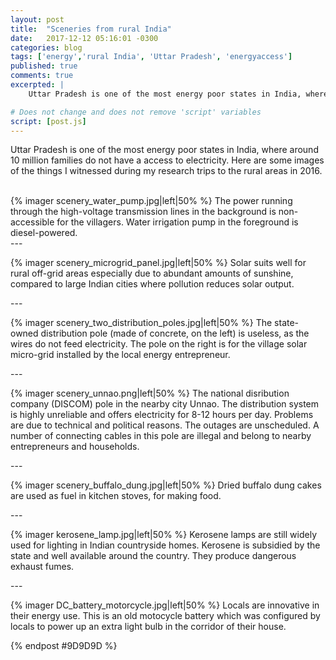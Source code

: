 ```yaml
---
layout: post
title:  "Sceneries from rural India"
date:   2017-12-12 05:16:01 -0300 
categories: blog
tags: ['energy','rural India', 'Uttar Pradesh', 'energyaccess']
published: true
comments: true 
excerpted: |
    Uttar Pradesh is one of the most energy poor states in India, where around 10 million families do not have a access to electricity. Here are some images of the things I witnessed during my research trips to the rural areas in 2016.

# Does not change and does not remove 'script' variables
script: [post.js]
---
```


Uttar Pradesh is one of the most energy poor states in India, where around 10 million families do not have a access to electricity. Here are some images of the things I witnessed during my research trips to the rural areas in 2016.

<div style="clear:both;"></div>

<br>
{% imager scenery_water_pump.jpg|left|50% %}
The power running through the high-voltage transmission lines in the background is non-accessible for the villagers. Water irrigation pump in the foreground is diesel-powered.

<div style="clear:both;">
---
</div>

{% imager scenery_microgrid_panel.jpg|left|50% %}
Solar suits well for rural off-grid areas especially due to abundant amounts of sunshine, compared to large Indian cities where pollution reduces solar output. 

<div style="clear:both;">
---
</div>

{% imager scenery_two_distribution_poles.jpg|left|50% %}
The state-owned distribution pole (made of concrete, on the left) is useless, as the wires do not feed electricity. The pole on the right is for the village solar micro-grid installed by the local energy entrepreneur. 

<div style="clear:both;">
---
</div>

{% imager scenery_unnao.png|left|50% %}
The national disribution company (DISCOM) pole in the nearby city Unnao. The distribution system is highly unreliable and offers electricity for 8-12 hours per day. Problems are due to technical and political reasons. The outages are unscheduled. A number of connecting cables in this pole are illegal and belong to nearby entrepreneurs and households.

<div style="clear:both;">
---
</div>

{% imager scenery_buffalo_dung.jpg|left|50% %}
Dried buffalo dung cakes are used as fuel in kitchen stoves, for making food.

<div style="clear:both;">
---
</div>

{% imager kerosene_lamp.jpg|left|50% %}
Kerosene lamps are still widely used for lighting in Indian countryside homes. Kerosene is subsidied by the state and well available around the country. They produce dangerous exhaust fumes.

<div style="clear:both;">
---
</div>

{% imager DC_battery_motorcycle.jpg|left|50% %}
Locals are innovative in their energy use. This is an old motocycle battery which was configured by locals to power up an extra light bulb in the corridor of their house.


<div style="clear:both;"></div>

{% endpost #9D9D9D %}




